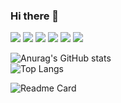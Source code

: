 ### Hi there 👋

<!--
**jinjuseo/jinjuseo** is a ✨ _special_ ✨ repository because its `README.md` (this file) appears on your GitHub profile.

Here are some ideas to get you started:

- 🔭 I’m currently working on ...
- 🌱 I’m currently learning ...
- 👯 I’m looking to collaborate on ...
- 🤔 I’m looking for help with ...
- 💬 Ask me about ...
- 📫 How to reach me: ...
- 😄 Pronouns: ...
- ⚡ Fun fact: ...
-->
<p>
  <img src="https://img.shields.io/badge/react-61DAFB?style=for-the-badge&logo=react&logoColor=black">
  <img src="https://img.shields.io/badge/javascript-F7DF1E?style=for-the-badge&logo=javascript&logoColor=black">
  <img src="https://img.shields.io/badge/html5-E34F26?style=for-the-badge&logo=html5&logoColor=white">
  <img src="https://img.shields.io/badge/sass-CC6699?style=for-the-badge&logo=sass&logoColor=white">
  <img src="https://img.shields.io/badge/css3-1572B6?style=for-the-badge&logo=css3&logoColor=white">
  <img src="https://img.shields.io/badge/python-3776AB?style=for-the-badge&logo=python&logoColor=white">
  
</p>


![Anurag's GitHub stats](https://github-readme-stats.vercel.app/api?username=jinjuseo&title_color=d439ec&bg_color=000000&text_color=3bb147&show_icons=true&icon_color=fafa02)
<br/>
![Top Langs](https://github-readme-stats.vercel.app/api/top-langs/?username=jinjuseo&layout=compact&title_color=d439ec&bg_color=000000)

![Readme Card](https://github-readme-stats.vercel.app/api/pin/?username=jinjuseo&repo=jinjuseo&title_color=d439ec&bg_color=000000&text_color=3bb147)


